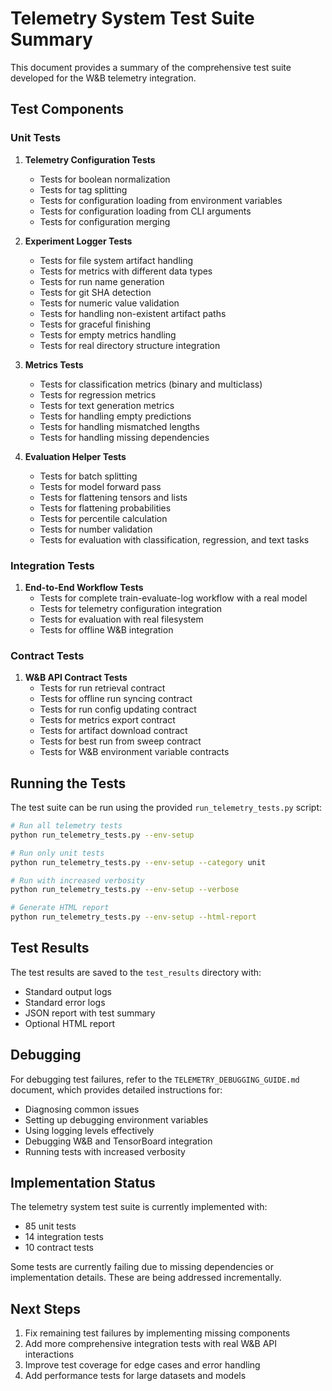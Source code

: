 # Telemetry System Test Suite Summary

This document provides a summary of the comprehensive test suite developed for the W&B telemetry integration.

## Test Components

### Unit Tests

1. **Telemetry Configuration Tests**
   - Tests for boolean normalization
   - Tests for tag splitting
   - Tests for configuration loading from environment variables
   - Tests for configuration loading from CLI arguments
   - Tests for configuration merging

2. **Experiment Logger Tests**
   - Tests for file system artifact handling
   - Tests for metrics with different data types
   - Tests for run name generation
   - Tests for git SHA detection
   - Tests for numeric value validation
   - Tests for handling non-existent artifact paths
   - Tests for graceful finishing
   - Tests for empty metrics handling
   - Tests for real directory structure integration

3. **Metrics Tests**
   - Tests for classification metrics (binary and multiclass)
   - Tests for regression metrics
   - Tests for text generation metrics
   - Tests for handling empty predictions
   - Tests for handling mismatched lengths
   - Tests for handling missing dependencies

4. **Evaluation Helper Tests**
   - Tests for batch splitting
   - Tests for model forward pass
   - Tests for flattening tensors and lists
   - Tests for flattening probabilities
   - Tests for percentile calculation
   - Tests for number validation
   - Tests for evaluation with classification, regression, and text tasks

### Integration Tests

1. **End-to-End Workflow Tests**
   - Tests for complete train-evaluate-log workflow with a real model
   - Tests for telemetry configuration integration
   - Tests for evaluation with real filesystem
   - Tests for offline W&B integration

### Contract Tests

1. **W&B API Contract Tests**
   - Tests for run retrieval contract
   - Tests for offline run syncing contract
   - Tests for run config updating contract
   - Tests for metrics export contract
   - Tests for artifact download contract
   - Tests for best run from sweep contract
   - Tests for W&B environment variable contracts

## Running the Tests

The test suite can be run using the provided `run_telemetry_tests.py` script:

```bash
# Run all telemetry tests
python run_telemetry_tests.py --env-setup

# Run only unit tests
python run_telemetry_tests.py --env-setup --category unit

# Run with increased verbosity
python run_telemetry_tests.py --env-setup --verbose

# Generate HTML report
python run_telemetry_tests.py --env-setup --html-report
```

## Test Results

The test results are saved to the `test_results` directory with:
- Standard output logs
- Standard error logs
- JSON report with test summary
- Optional HTML report

## Debugging

For debugging test failures, refer to the `TELEMETRY_DEBUGGING_GUIDE.md` document, which provides detailed instructions for:
- Diagnosing common issues
- Setting up debugging environment variables
- Using logging levels effectively
- Debugging W&B and TensorBoard integration
- Running tests with increased verbosity

## Implementation Status

The telemetry system test suite is currently implemented with:
- 85 unit tests
- 14 integration tests
- 10 contract tests

Some tests are currently failing due to missing dependencies or implementation details. These are being addressed incrementally.

## Next Steps

1. Fix remaining test failures by implementing missing components
2. Add more comprehensive integration tests with real W&B API interactions
3. Improve test coverage for edge cases and error handling
4. Add performance tests for large datasets and models
